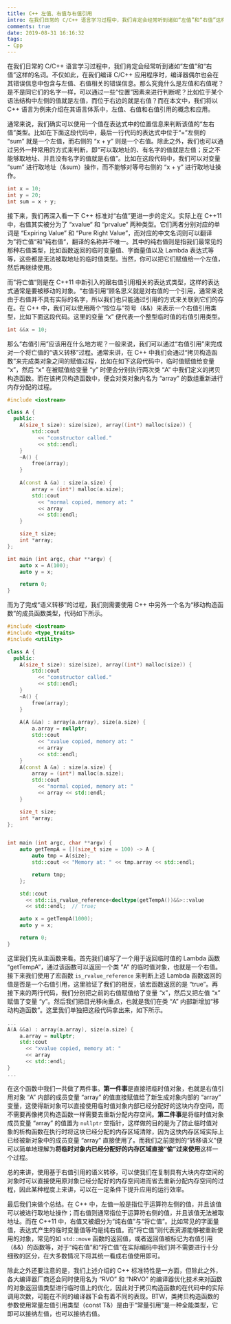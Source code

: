 ```yaml
---
title: C++ 左值、右值与右值引用
intro: 在我们日常的 C/C++ 语言学习过程中，我们肯定会经常听到诸如“左值”和“右值”这样的名词。不仅如此，在我们编译 C/C++ 应用程序时，编译器偶尔也会在其错误信息中包含与左值、右值相关的错误信息。那么究竟什么是左值和右值呢？是不是同它们的名字一样，可以通过一些“位置”因素来进行判断呢？比如位于某个语法结构中左侧的值就是左值，而位于右边的就是右值？而在本文中，我们将以 C++ 语言为例来介绍在其语言体系中，左值、右值和右值引用的概念和应用。
comments: true
date: 2019-08-31 16:16:32
tags:
- Cpp
---
```


在我们日常的 C/C++ 语言学习过程中，我们肯定会经常听到诸如“左值”和“右值”这样的名词。不仅如此，在我们编译 C/C++ 应用程序时，编译器偶尔也会在其错误信息中包含与左值、右值相关的错误信息。那么究竟什么是左值和右值呢？是不是同它们的名字一样，可以通过一些“位置”因素来进行判断呢？比如位于某个语法结构中左侧的值就是左值，而位于右边的就是右值？而在本文中，我们将以 C++ 语言为例来介绍在其语言体系中，左值、右值和右值引用的概念和应用。

通常来说，我们确实可以使用一个值在表达式中的位置信息来判断该值的“左右值”类型。比如在下面这段代码中，最后一行代码的表达式中位于“=”左侧的 “sum” 就是一个左值，而右侧的 “x + y” 则是一个右值。除此之外，我们也可以通过另外一种常用的方式来判断，即“可以取地址的、有名字的值就是左值；反之不能够取地址、并且没有名字的值就是右值”。比如在这段代码中，我们可以对变量 “sum” 进行取地址（&sum）操作，而不能够对等号右侧的 “x + y” 进行取地址操作。

```cpp
int x = 10;
int y = 20;
int sum = x + y;
```

接下来，我们再深入看一下 C++ 标准对“右值”更进一步的定义。实际上在 C++11 中，右值其实被分为了 “xvalue“ 和 “prvalue“ 两种类型。它们两者分别对应的单词是 “Expiring Value” 和 “Pure Right Value”，而对应的中文名词则可以翻译为”将亡值“和”纯右值“，翻译的名称并不唯一。其中的纯右值则是指我们最常见的那种右值类型，比如函数返回的临时变量值、字面量值以及 Lambda 表达式等等，这些都是无法被取地址的临时值类型。当然，你可以把它们赋值给一个左值，然后再继续使用。

而”将亡值“则是在 C++11 中新引入的跟右值引用相关的表达式类型，这样的表达式通常是要被移动的对象。“右值引用”顾名思义就是对右值的一个引用，通常来说由于右值并不具有实际的名字，所以我们也只能通过引用的方式来关联到它们的存在。在 C++ 中，我们可以使用两个“按位与”符号（&&）来表示一个右值引用类型，比如下面这段代码。这里的变量 “x” 便代表一个整型临时值的右值引用类型。

```cpp
int &&x = 10;
```

那么“右值引用”应该用在什么地方呢？一般来说，我们可以通过“右值引用”来完成对一个将亡值的“语义转移”过程。通常来讲，在 C++ 中我们会通过“拷贝构造函数”来完成类对象之间的赋值过程，比如在如下这段代码中，临时值赋值给变量 “x”，然后 “x” 在被赋值给变量 “y” 时便会分别执行两次类 “A” 中我们定义的拷贝构造函数。而在该拷贝构造函数中，便会对类对象内名为 “array” 的数组重新进行内存分配的过程。

```cpp
#include <iostream>

class A {
  public:
    A(size_t size): size(size), array((int*) malloc(size)) {
        std::cout 
          << "constructor called." 
          << std::endl;
    }
    ~A() {
        free(array);
    }
    
    A(const A &a) : size(a.size) {
        array = (int*) malloc(a.size);
        std::cout 
          << "normal copied, memory at: " 
          << array 
          << std::endl;
    }

    size_t size;
    int *array;
};

int main (int argc, char **argv) {
    auto x = A(100);
    auto y = x;

    return 0;   
}
```

而为了完成“语义转移”的过程，我们则需要使用 C++ 中另外一个名为“移动构造函数”的成员函数类型，代码如下所示。

```cpp
#include <iostream>
#include <type_traits>
#include <utility>

class A {
  public:
    A(size_t size): size(size), array((int*) malloc(size)) {
        std::cout 
          << "constructor called." 
          << std::endl;
    }
    ~A() {
        free(array);
    }
    
    A(A &&a) : array(a.array), size(a.size) {
        a.array = nullptr;
        std::cout 
          << "xvalue copied, memory at: " 
          << array 
          << std::endl;
    }
    A(const A &a) : size(a.size) {
        array = (int*) malloc(a.size);
        std::cout 
          << "normal copied, memory at: " 
          << array << std::endl;
    }

    size_t size;
    int *array;
};


int main (int argc, char **argv) {
    auto getTempA = [](size_t size = 100) -> A {
        auto tmp = A(size);
        std::cout << "Memory at: " << tmp.array << std::endl;

        return tmp;
    };

    std::cout 
      << std::is_rvalue_reference<decltype(getTempA())&&>::value 
      << std::endl;  // true;

    auto x = getTempA(1000);
    auto y = x;

    return 0;   
}
```

这里我们先从主函数来看。首先我们编写了一个用于返回临时值的 Lambda 函数 “getTempA”，通过该函数可以返回一个类 “A” 的临时值对象，也就是一个右值。接下来我们使用了宏函数 `is_rvalue_reference` 来判断上述 Lambda 函数返回的值是否是一个右值引用，这里验证了我们的相反，该宏函数返回的是 “true”。再接下来的两行代码，我们分别把之前的右值赋值给了变量 “x”，然后又把左值 “x” 赋值了变量 “y”。然后我们把目光移向重点，也就是我们在类 “A” 内部新增加“移动构造函数”。这里我们单独把这段代码拿出来，如下所示。

```cpp
... 
A(A &&a) : array(a.array), size(a.size) {
    a.array = nullptr;
    std::cout 
      << "xvalue copied, memory at: " 
      << array 
      << std::endl;
}
...
```

在这个函数中我们一共做了两件事。**第一件事**是直接把临时值对象，也就是右值引用对象 “A” 内部的成员变量 “array” 的值直接赋值给了新生成对象内部的 “array” 变量，这使得新对象可以直接使用临时值对象内部已经分配好的这块内存空间，而不需要再像拷贝构造函数一样需要去重新分配内存空间。**第二件事**是将临时值对象成员变量 “array” 的值置为 `nullptr` 空指针，这样做的目的是为了防止临时值对象的析构函数在执行时将这块已经分配的内存区域清除，因为这快内存区域实际上已经被新对象中的成员变量 “array” 直接使用了。而我们之前提到的“转移语义”便可以简单地理解为**将临时对象内已经分配好的内存区域直接“偷”过来使用**这样一个过程。

总的来讲，使用基于右值引用的语义转移，可以使我们在复制具有大块内存空间的对象时可以直接使用原对象已经分配好的内存空间进而省去重新分配内存空间的过程，因此某种程度上来讲，可以在一定条件下提升应用的运行效率。

最后我们来做个总结。在 C++ 中，左值一般是指位于运算符左侧的值，并且该值可以被进行取地址操作；而右值则通常指位于运算符右侧的值，并且该值无法被取地址。而在 C++11 中，右值又被细分为“纯右值”与“将亡值”。比如常见的字面量值，表达式产生的临时变量值等均是纯右值。而“将亡值”则代表资源能够被重新使用的对象，常见的如 `std::move` 函数的返回值，或者返回值被标记为右值引用（&&）的函数等，对于“纯右值”和“将亡值”在实际编码中我们并不需要进行十分细致的区分，在大多数情况下将其统一看成右值使用即可。

除此之外还要注意的是，我们上述介绍的 C++ 标准特性是一方面，但除此之外，各大编译器厂商还会同时使用名为 “RVO” 和 “NRVO” 的编译器优化技术来对函数的对象返回值类型进行临时值上的优化，因此对于拷贝构造函数的在代码中的实际调用次数，可能在不同的编译器下会有着不同的表现。BTW，类拷贝构造函数的参数使用常量左值引用类型（const T&）是由于“常量引用”是一种全能类型，它即可以接纳左值，也可以接纳右值。
